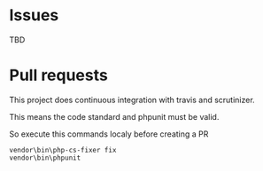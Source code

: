 
# Issues

TBD

# Pull requests

This project does continuous integration with travis and scrutinizer.

This means the code standard and phpunit must be valid.

So execute this commands localy before creating a PR

```
vendor\bin\php-cs-fixer fix
vendor\bin\phpunit
```
